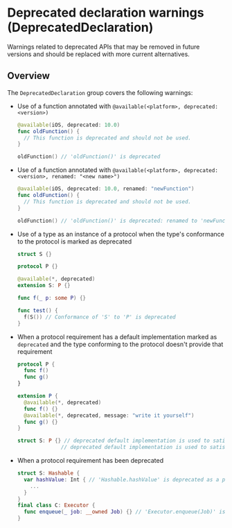 # Deprecated declaration warnings (DeprecatedDeclaration)

Warnings related to deprecated APIs that may be removed in future versions and should be replaced with more current alternatives.

## Overview

The `DeprecatedDeclaration` group covers the following warnings:
- Use of a function annotated with `@available(<platform>, deprecated: <version>)`
  ```swift
  @available(iOS, deprecated: 10.0)
  func oldFunction() {
    // This function is deprecated and should not be used.
  }

  oldFunction() // 'oldFunction()' is deprecated
  ```
- Use of a function annotated with `@available(<platform>, deprecated: <version>, renamed: "<new name>")`
  ```swift
  @available(iOS, deprecated: 10.0, renamed: "newFunction")
  func oldFunction() {
    // This function is deprecated and should not be used.
  }

  oldFunction() // 'oldFunction()' is deprecated: renamed to 'newFunction'
  ```
- Use of a type as an instance of a protocol when the type's conformance to the protocol is marked as deprecated
  ```swift
  struct S {}

  protocol P {}

  @available(*, deprecated)
  extension S: P {}

  func f(_ p: some P) {}

  func test() {
    f(S()) // Conformance of 'S' to 'P' is deprecated
  }
  ```
- When a protocol requirement has a default implementation marked as `deprecated` and the type conforming to the protocol doesn't provide that requirement
  ```swift
  protocol P {
    func f()
    func g()
  }

  extension P {
    @available(*, deprecated)
    func f() {}
    @available(*, deprecated, message: "write it yourself")
    func g() {}
  }

  struct S: P {} // deprecated default implementation is used to satisfy instance method 'f()' required by protocol 'P'
                // deprecated default implementation is used to satisfy instance method 'g()' required by protocol 'P': write it yourself
  ```
- When a protocol requirement has been deprecated
  ```swift
  struct S: Hashable {
    var hashValue: Int { // 'Hashable.hashValue' is deprecated as a protocol requirement; conform type 'S' to 'Hashable' by implementing 'hash(into:)' instead
      ...
    }
  }
  final class C: Executor {
    func enqueue(_ job: __owned Job) {} // 'Executor.enqueue(Job)' is deprecated as a protocol requirement; conform type 'C' to 'Executor' by implementing 'func enqueue(ExecutorJob)' instead
  }
  ```
